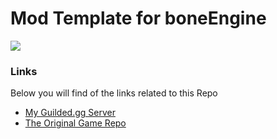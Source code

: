 # Mod Template for boneEngine
[<img src="https://github.com/thomasa-dev/readme-buttons/blob/main/boneEngine/myButton1.jpg" size=50%/>](https://google.com)
### Links
Below you will find of the links related to this Repo
* [My Guilded.gg Server](https://guilded.gg/thomas-hub "My Guilded Server")
* [The Original Game Repo](https://github.com/thomasa-dev/boneEngine-private "Private Repo")
